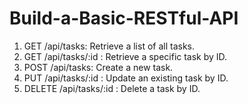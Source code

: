 ﻿# Build-a-Basic-RESTful-API
1. GET /api/tasks: Retrieve a list of all tasks.
2. GET /api/tasks/:id : Retrieve a specific task by ID.
3. POST /api/tasks: Create a new task.
4. PUT /api/tasks/:id : Update an existing task by ID.
5. DELETE /api/tasks/:id : Delete a task by ID.

